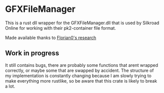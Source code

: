 # GFXFileManager

This is a rust dll wrapper for the GFXFileManager.dll that is used by Silkroad Online for working with their pk2-container file format.

Made available thanks to [Florian0's research](https://github.com/florian0/GFXFileManager)

## Work in progress

It still contains bugs, there are probably some functions that arent wrapped correctly, or maybe some that are swapped by accident. 
The structure of my implementation is constantly changing because I am slowly trying to make everything more rustlike, so be aware that this crate is likely to break a lot.

